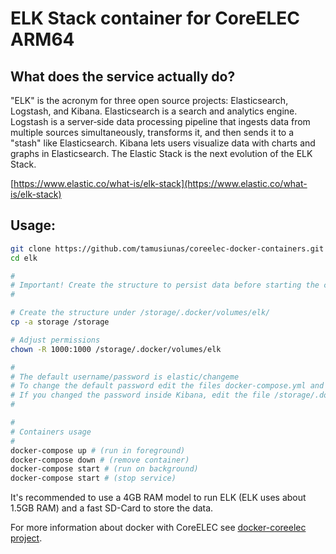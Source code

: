 # ELK Stack container for CoreELEC ARM64

## What does the service actually do?

"ELK" is the acronym for three open source projects: Elasticsearch, Logstash, and Kibana. Elasticsearch is a search and analytics engine. Logstash is a server‑side data processing pipeline that ingests data from multiple sources simultaneously, transforms it, and then sends it to a "stash" like Elasticsearch. Kibana lets users visualize data with charts and graphs in Elasticsearch.
The Elastic Stack is the next evolution of the ELK Stack.

[https://www.elastic.co/what-is/elk-stack](https://www.elastic.co/what-is/elk-stack)

## Usage:

```bash
git clone https://github.com/tamusiunas/coreelec-docker-containers.git
cd elk

#
# Important! Create the structure to persist data before starting the containers.
#

# Create the structure under /storage/.docker/volumes/elk/
cp -a storage /storage

# Adjust permissions
chown -R 1000:1000 /storage/.docker/volumes/elk

#
# The default username/password is elastic/changeme
# To change the default password edit the files docker-compose.yml and /storage/.docker/volumes/elk/logstash/pipelines/pipeline_1.conf
# If you changed the password inside Kibana, edit the file /storage/.docker/volumes/elk/logstash/pipelines/pipeline_1.conf and update it
#

#
# Containers usage
#
docker-compose up # (run in foreground)
docker-compose down # (remove container)
docker-compose start # (run on background)
docker-compose start # (stop service)

```

It's recommended to use a 4GB RAM model to run ELK (ELK uses about 1.5GB RAM) and a fast SD-Card to store the data. 

For more information about docker with CoreELEC see [docker-coreelec project](https://github.com/tamusiunas/docker-coreelec).